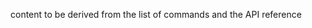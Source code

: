 ﻿[title]: # (CLI Quick Reference)
[tags]: # (,)
[priority]: # (12000)

content to be derived from the list of commands and the API reference
